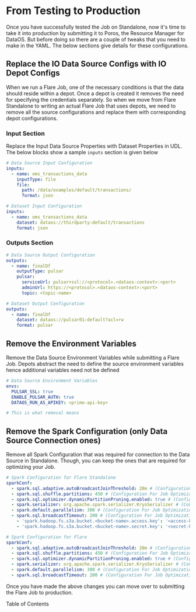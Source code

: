 # From Testing to Production


Once you have successfully tested the Job on Standalone, now it's time to take it into production by submitting it to Poros, the Resource Manager for DataOS. But before doing so there are a couple of tweaks that you need to make in the YAML. The below sections give details for these configurations.

## Replace **the IO Data Source Configs with IO Depot Configs**

When we run a Flare Job, one of the necessary conditions is that the data should reside within a depot. Once a depot is created it removes the need for specifying the credentials separately. So when we move from Flare Standalone to writing an actual Flare Job that uses depots, we need to remove all the source configurations and replace them with corresponding depot configurations.

### **Input Section**

Replace the Input Data Source Properties with Dataset Properties in UDL. The below blocks show a sample `inputs` section  is given below

```yaml
# Data Source Input Configuration
inputs:
  - name: oms_transactions_data
    inputType: file
    file:
      path: /data/examples/default/transactions/
      format: json
```

```yaml
# Dataset Input Configuration 
inputs:
  - name: oms_transactions_data
    dataset: dataos://thirdparty:default/transactions
    format: json

```

### **Outputs Section**

```yaml
# Data Source Output Configuration
outputs:
  - name: finalDf
    outputType: pulsar
    pulsar:
      serviceUrl: pulsar+ssl://<protocol>.<dataos-context>:<port>
      adminUrl: https://<protocol>.<dataos-context>:<port>
      topic: <topic-name>
```

```yaml
# Dataset Output Configuration 
outputs:
  - name: finalDf
    dataset: dataos://pulsar01:default?acl=rw
    format: pulsar

```

## Remove the Environment Variables

Remove the Data Source Environment Variables while submitting a Flare Job. Depots abstract the need to define the source environment variables hence additional variables need not be defined

```yaml
# Data Source Environment Variables
envs:
  PULSAR_SSL: true
  ENABLE_PULSAR_AUTH: true
  DATAOS_RUN_AS_APIKEY: <prime-api-key>
```

```yaml
# This is what removal means 

```

## Remove the Spark Configuration (only Data Source Connection ones)

Remove all Spark Configuration that was required for connection to the Data Source in Standalone. Though, you can keep the ones that are required for optimizing your Job.

```yaml
# Spark Configuration for Flare Standalone
sparkConf:
  - spark.sql.adaptive.autoBroadcastJoinThreshold: 20m # (Configuration For Job Optimization)
  - spark.sql.shuffle.partitions: 450 # (Configuration For Job Optimization)
  - spark.sql.optimizer.dynamicPartitionPruning.enabled: true # (Configuration For Job Optimization)
  - spark.serializer: org.apache.spark.serializer.KryoSerializer # (Configuration For Job Optimization)
  - spark.default.parallelism: 300 # (Configuration For Job Optimization)
  - spark.sql.broadcastTimeout: 200 # (Configuration For Job Optimization)
	- 'spark.hadoop.fs.s3a.bucket.<bucket-name>.access.key': '<access-key>' # (Configuration For Data Source Connection)
	- 'spark.hadoop.fs.s3a.bucket.<bucket-name>.secret.key': '<secret-key>' # (Configuration For Data Source Connection)
```

```yaml
# Spark Configuration for Flare
sparkConf:
  - spark.sql.adaptive.autoBroadcastJoinThreshold: 20m # (Configuration For Job Optimization)
  - spark.sql.shuffle.partitions: 450 # (Configuration For Job Optimization)
  - spark.sql.optimizer.dynamicPartitionPruning.enabled: true # (Configuration For Job Optimization)
  - spark.serializer: org.apache.spark.serializer.KryoSerializer # (Configuration For Job Optimization)
  - spark.default.parallelism: 300 # (Configuration For Job Optimization)
  - spark.sql.broadcastTimeout: 200 # (Configuration For Job Optimization)

```

Once you have made the above changes you can move over to submitting the Flare Job to production.

Table of Contents